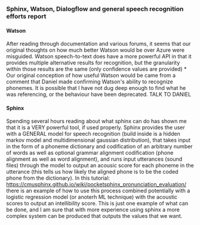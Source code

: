 ### Sphinx, Watson, Dialogflow and general speech recognition efforts report

#### Watson
After reading through documentation and various forums, it seems that our original thoughts
on how much better Watson would be over Azure were misguided. Watson speech-to-text does 
have a more powerful API in that it provides multiple alternative results for recognition,
but the granularity within those results are the same (only confidence values are provided)
    * Our original conception of how useful Watson would be came from a comment that Daniel
    made confirming Watson's ability to recognize phonemes. It is possible that I have not dug
    deep enough to find what he was referencing, or the behaviour have been deprecated. TALK TO DANIEL

#### Sphinx
Spending several hours reading about what sphinx can do has shown me that it is a VERY powerful tool,
if used properly. Sphinx provides the user with a GENERAL model for speech recognition (build inside
is a hidden markov model and multidimensional gaussian distribution), that takes input in the form 
of a phoneme dictionary and codification of an arbitrary number of words as well as optional grammar
alignment codification (phone alignment as well as word alignment), and runs input utterances (sound files)
through the model to output an acousic score for each phoneme in the utterance (this tells us how likely the aligned
phone is to be the coded phone from the dictionary). In this tutorial: https://cmusphinx.github.io/wiki/pocketsphinx_pronunciation_evaluation/
there is an example of how to use this process combined potentially with a logistic regression model (or anoterh ML technique) with the 
acoustic scores to output an intellibility score. This is just one example of what can be done, and I am sure that
with more experience using sphinx a more complex system can be produced that outputs the values that we want.
